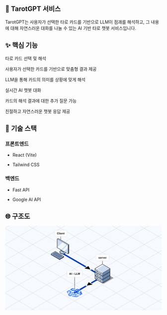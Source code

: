 ## 🔮 TarotGPT 서비스

TarotGPT는 사용자가 선택한 타로 카드를 기반으로 LLM이 점괘를 해석하고, 그 내용에 대해 자연스러운 대화를 나눌 수 있는 AI 기반 타로 챗봇 서비스입니다.

## ✨ 핵심 기능

타로 카드 선택 및 해석

사용자가 선택한 카드를 기반으로 맞춤형 결과 제공

LLM을 통해 카드의 의미를 상황에 맞게 해석

실시간 AI 챗봇 대화

카드의 해석 결과에 대한 추가 질문 가능

친절하고 자연스러운 챗봇 응답 제공

## 🚀 기술 스택

### 프론트엔드

- React (Vite)

- Tailwind CSS

### 백엔드

- Fast API

- Google AI API

## 🌐 구조도
![alt text](image.png)
